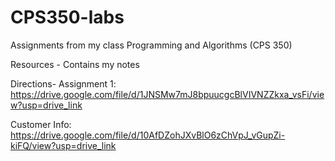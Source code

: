 # CPS350-labs

Assignments from my class Programming and Algorithms (CPS 350)

Resources - Contains my notes

Directions-
Assignment 1: https://drive.google.com/file/d/1JNSMw7mJ8bpuucgcBlVIVNZZkxa_vsFi/view?usp=drive_link

Customer Info: https://drive.google.com/file/d/10AfDZohJXvBlO6zChVpJ_vGupZi-kiFQ/view?usp=drive_link
